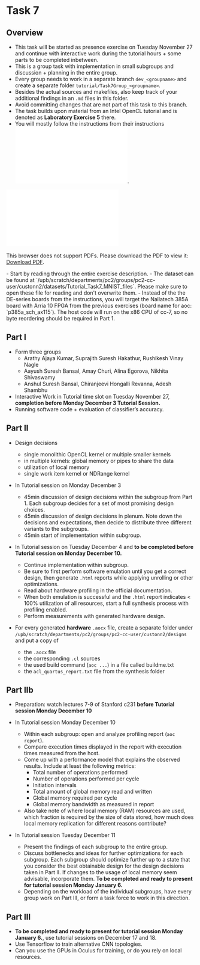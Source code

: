 # Task 7

## Overview
- This task will be started as presence exercise on Tuesday November 27 and continue with interactive work during the tutorial hours + some parts to be completed inbetween.
- This is a group task with implementation in small subgroups and discussion + planning in the entire group.
- Every group needs to work in a separate branch `dev_<groupname>` and create a separate folder `tutorial/Task7Group_<groupname>`.
- Besides the actual sources and makefiles, also keep track of your additional findings in an `.md` files in this folder.
- Avoid committing changes that are not part of this task to this branch.
- The task builds upon material from an Intel OpenCL tutorial and is denoted as **Laboratory Exercise 5** there.
- You will mostly follow the instructions from their instructions ![(the Intel Laboratory Instructions).](opencl_lab5.pdf).
<object data="opencl_lab5.pdf" type="application/pdf" width="700px" height="1000px">
    <embed src="opencl_lab5.pdf">
        <p>This browser does not support PDFs. Please download the PDF to view it: <a href="opencl_lab5.pdf">Download PDF</a>.</p>
    </embed>
</object>
- Start by reading through the entire exercise description.
- The dataset can be found at `/upb/scratch/departments/pc2/groups/pc2-cc-user/custonn2/datasets/Tutorial_Task7_MNIST_files`. Please make sure to open these file for reading and don't overwrite them.
- Instead of the the DE-series boards from the instructions, you will target the Nallatech 385A board with Arria 10 FPGA from the previous exercises (board name for aoc: `p385a_sch_ax115`). The host code will run on the x86 CPU of cc-7, so no byte reordering should be required in Part 1.

## Part I
- Form three groups
	- Arathy Ajaya Kumar, Suprajith Suresh Hakathur, Rushikesh Vinay Nagle
	- Aayush Suresh Bansal, Amay Churi, Alina Egorova, Nikhita Shivaswamy
	- Anshul Suresh Bansal, Chiranjeevi Hongalli Revanna, Adesh Shambhu
- Interactive Work in Tutorial time slot on Tuesday November 27, **completion before Monday December 3 Tutorial Session.**
- Running software code + evaluation of classifier’s accuracy.

## Part II
- Design decisions
	- single monolithic OpenCL kernel or multiple smaller kernels
	- in multiple kernels: global memory or pipes to share the data
	- utilization of local memory
	- single work item kernel or NDRange kernel

- In Tutorial session on Monday December 3
	- 45min discussion of design decisions within the subgroup from Part 1. Each subgroup decides for a set of most promising design choices.
	- 45min discussion of design decisions in plenum. Note down the decisions and expectations, then decide to distribute three different variants to the subgroups.
	- 45min start of implementation within subgroup.

- In Tutorial session on Tuesday December 4 and **to be completed before Tutorial session on Monday December 10.**
	- Continue implementation within subgroup.
	- Be sure to first perform software emulation until you get a correct design, then generate `.html` reports while applying unrolling or other optimizations.
	- Read about hardware profiling in the official documentation.
	- When both emulation is successful and the `.html` report indicates < 100% utilization of all resources, start a full synthesis process with profiling enabled.
	- Perform measurements with generated hardware design.
	
- For every generated **hardware** `.aocx` file, create a separate folder under `/upb/scratch/departments/pc2/groups/pc2-cc-user/custonn2/designs` and put a copy of
	- the `.aocx` file
	- the corresponding `.cl` sources
	- the used build command (`aoc ...`) in a file called buildme.txt
	- the `acl_quartus_report.txt` file from the synthesis folder

## Part IIb
- Preparation: watch lectures 7-9 of Stanford c231 **before Tutorial session Monday December 10**
- In Tutorial session Monday December 10
	- Within each subgroup: open and analyze profiling report (`aoc report`).
	- Compare execution times displayed in the report with execution times measured from the host.
	- Come up with a performance model that explains the observed results. Include at least the following metrics:
		- Total number of operations performed
		- Number of operations performed per cycle
		- Initiation intervals
		- Total amount of global memory read and written
		- Global memory required per cycle
		- Global memory bandwidth as measured in report
	- Also take note of where local memory (RAM) resources are used, which fraction is required by the size of data stored, how much does local memory replication for different reasons contribute?
	
- In Tutorial session Tuesday December 11
	- Present the findings of each subgroup to the entire group.
	- Discuss bottlenecks and ideas for further optimizations for each subgroup. Each subgroup should optimize further up to a state that you consider the best obtainable design for the design decisions taken in Part II. If changes to the usage of local memory seem advisable, incorporate them. **To be completed and ready to present for tutorial session Monday January 6.**
	- Depending on the workload of the individual subgroups, have every group work on Part III, or form a task force to work in this direction.

## Part III
- **To be completed and ready to present for tutorial session Monday January 6.**, use tutorial sessions on December 17 and 18.
- Use Tensorflow to train alternative CNN topologies.
- Can you use the GPUs in Oculus for training, or do you rely on local resources.